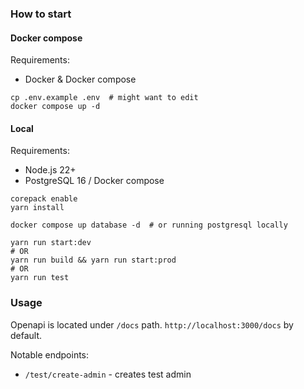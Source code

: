 ### How to start

#### Docker compose

Requirements:

- Docker & Docker compose

```shell
cp .env.example .env  # might want to edit
docker compose up -d
```

#### Local

Requirements:

- Node.js 22+
- PostgreSQL 16 / Docker compose

```shell
corepack enable
yarn install

docker compose up database -d  # or running postgresql locally

yarn run start:dev
# OR
yarn run build && yarn run start:prod
# OR
yarn run test
```

### Usage

Openapi is located under `/docs` path. `http://localhost:3000/docs` by default.

Notable endpoints:

- `/test/create-admin` - creates test admin
